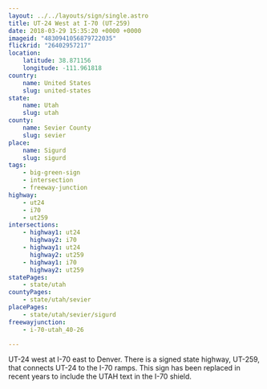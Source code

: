 ```yaml
---
layout: ../../layouts/sign/single.astro
title: UT-24 West at I-70 (UT-259)
date: 2018-03-29 15:35:20 +0000 +0000
imageid: "4830941056879722035"
flickrid: "26402957217"
location:
    latitude: 38.871156
    longitude: -111.961818
country:
    name: United States
    slug: united-states
state:
    name: Utah
    slug: utah
county:
    name: Sevier County
    slug: sevier
place:
    name: Sigurd
    slug: sigurd
tags:
    - big-green-sign
    - intersection
    - freeway-junction
highway:
    - ut24
    - i70
    - ut259
intersections:
    - highway1: ut24
      highway2: i70
    - highway1: ut24
      highway2: ut259
    - highway1: i70
      highway2: ut259
statePages:
    - state/utah
countyPages:
    - state/utah/sevier
placePages:
    - state/utah/sevier/sigurd
freewayjunction:
    - i-70-utah_40-26

---
```

UT-24 west at I-70 east to Denver.  There is a signed state highway, UT-259, that connects UT-24 to the I-70 ramps.  This sign has been replaced in recent years to include the UTAH text in the I-70 shield.